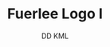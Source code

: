 ---
title: Fuerlee Logo I
author: DD KML
images: ["/img/gallery/fuerlee_logo_white_back_.png", "/img/gallery/fuerlee_logo_white_back.png"]
---